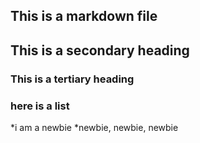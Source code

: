 ## This is a markdown file
## This is a secondary heading
### This is a tertiary heading
### here is a list
*i am a newbie
*newbie, newbie, newbie
